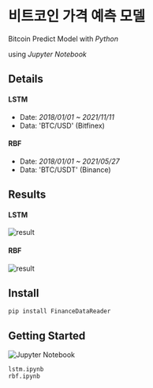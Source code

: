 # 비트코인 가격 예측 모델
Bitcoin Predict Model with *Python*

using *Jupyter Notebook*

## Details
#### LSTM
- Date: *2018/01/01 ~ 2021/11/11*
- Data: 'BTC/USD' (Bitfinex)

#### RBF
- Date: *2018/01/01 ~ 2021/05/27*
- Data: 'BTC/USDT' (Binance)

## Results
#### LSTM
![result](https://user-images.githubusercontent.com/87348583/141330636-953532d6-e602-400c-8d91-bcbff2d931ac.png)

#### RBF
![result](https://user-images.githubusercontent.com/87348583/131637134-c1ef3640-707f-4ea7-ad78-359f746e0230.png)

## Install
`pip install FinanceDataReader`

## Getting Started
![Jupyter Notebook](https://img.shields.io/badge/jupyter-%23FA0F00.svg?style=for-the-badge&logo=jupyter&logoColor=white)
```
lstm.ipynb
rbf.ipynb
```

